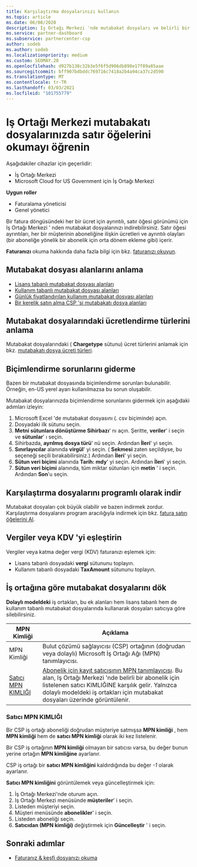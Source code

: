```yaml
---
title: Karşılaştırma dosyalarınızı kullanın
ms.topic: article
ms.date: 06/08/2020
description: Iş Ortağı Merkezi 'nde mutabakat dosyaları ve belirli bir faturalandırma döngüsünün ücretlendirdiği ayrıntılı, satır öğesi görünümlerinin nasıl yorumlanacağı hakkında bilgi edinin.
ms.service: partner-dashboard
ms.subservice: partnercenter-csp
author: sodeb
ms.author: sodeb
ms.localizationpriority: medium
ms.custom: SEOMAY.20
ms.openlocfilehash: d927b138c32b3e5f6f5d906db898e17f89a85aae
ms.sourcegitcommit: bff907bdbddc769716c7418a2b4a94ca37c2d590
ms.translationtype: MT
ms.contentlocale: tr-TR
ms.lasthandoff: 03/03/2021
ms.locfileid: "101755779"
---
```

# <a name="learn-how-to-read-the-line-items-in-your-partner-center-reconciliation-files"></a>Iş Ortağı Merkezi mutabakatı dosyalarınızda satır öğelerini okumayı öğrenin

Aşağıdakiler cihazlar için geçerlidir:

- İş Ortağı Merkezi
- Microsoft Cloud for US Government için İş Ortağı Merkezi

**Uygun roller**

- Faturalama yöneticisi
- Genel yönetici

Bir fatura döngüsündeki her bir ücret için ayrıntılı, satır öğesi görünümü için Iş Ortağı Merkezi ' nden mutabakat dosyalarınızı indirebilirsiniz. Satır öğesi ayrıntıları, her bir müşterinin aboneliğine ilişkin ücretleri ve ayrıntılı olayları (bir aboneliğe yönelik bir abonelik için orta dönem ekleme gibi) içerir.

**Faturanızı** okuma hakkında daha fazla bilgi için bkz. [faturanızı okuyun](read-your-bill.md).

## <a name="understand-reconciliation-file-fields"></a>Mutabakat dosyası alanlarını anlama

- [Lisans tabanlı mutabakat dosyası alanları](license-based-recon-files.md)
- [Kullanım tabanlı mutabakat dosyası alanları](usage-based-recon-files.md)
- [Günlük fiyatlandırılan kullanım mutabakat dosyası alanları](daily-rated-usage-recon-files.md)
- [Bir kerelik satın alma CSP 'si mutabakatı dosya alanları](modern-invoice-reconciliation-file.md)

## <a name="understand-charge-types-in-reconciliation-files"></a>Mutabakat dosyalarındaki ücretlendirme türlerini anlama

Mutabakat dosyalarındaki ( **Chargetype** sütunu) ücret türlerini anlamak için bkz. [mutabakatı dosya ücreti türleri](recon-file-charge-types.md).

## <a name="fix-formatting-issues"></a>Biçimlendirme sorunlarını giderme

Bazen bir mutabakat dosyasında biçimlendirme sorunları bulunabilir. Örneğin, en-US yerel ayarı kullanılmazsa bu sorun oluşabilir.

Mutabakat dosyalarınızda biçimlendirme sorunlarını gidermek için aşağıdaki adımları izleyin:

1. Microsoft Excel 'de mutabakat dosyasını (. csv biçiminde) açın.
2. Dosyadaki ilk sütunu seçin.
3. **Metni sütunlara dönüştürme Sihirbazı**' nı açın. Şeritte, **veriler**' i seçin ve **sütunlar**' ı seçin.
4. Sihirbazda, **ayrılmış dosya türü**' nü seçin. Ardından **İleri**' yi seçin.
5. **Sınırlayıcılar** alanında **virgül**' yi seçin. ( **Sekmesi** zaten seçildiyse, bu seçeneği seçili bırakabilirsiniz.) Ardından **İleri**' yi seçin.
6. **Sütun veri biçimi** alanında **Tarih: mdy**' yi seçin. Ardından **İleri**' yi seçin.
7. **Sütun veri biçimi** alanında, tüm miktar sütunları için **metin** ' i seçin. Ardından **Son**'u seçin.

## <a name="download-reconciliation-files-programmatically"></a>Karşılaştırma dosyalarını programlı olarak indir

Mutabakat dosyaları çok büyük olabilir ve bazen indirmek zordur. Karşılaştırma dosyalarını program aracılığıyla indirmek için bkz. [fatura satırı öğelerini Al](/partner-center/develop/get-invoiceline-items).

## <a name="map-taxes-or-vat"></a>Vergiler veya KDV 'yi eşleştirin

Vergiler veya katma değer vergi (KDV) faturanızı eşlemek için:

- Lisans tabanlı dosyadaki **vergi** sütununu toplayın.
- Kullanım tabanlı dosyadaki **TaxAmount** sütununu toplayın.

## <a name="itemize-reconciliation-files-by-partner"></a>İş ortağına göre mutabakat dosyalarını dök

**Dolaylı modeldeki** iş ortakları, bu ek alanları hem lisans tabanlı hem de kullanım tabanlı mutabakat dosyalarında kullanarak dosyaları satıcıya göre silebilirsiniz.

| MPN Kimliği | Açıklama |
| ------ | ----------- |
| MPN Kimliği | Bulut çözümü sağlayıcısı (CSP) ortağının (doğrudan veya dolaylı) Microsoft İş Ortağı Ağı (MPN) tanımlayıcısı. |
| [Satıcı MPN KIMLIĞI](#reseller-mpn-id) | [Abonelik için kayıt satıcısının MPN tanımlayıcısı](#reseller-mpn-id). Bu alan, Iş Ortağı Merkezi 'nde belirli bir abonelik için listelenen satıcı KIMLIĞINE karşılık gelir. Yalnızca dolaylı modeldeki iş ortakları için mutabakat dosyaları üzerinde görüntülenir. |

### <a name="reseller-mpn-id"></a>Satıcı MPN KIMLIĞI

Bir CSP iş ortağı aboneliği doğrudan müşteriye satmışsa **MPN kimliği** , hem **MPN kimliği** hem de **satıcı MPN kimliği** olarak iki kez listelenir.

Bir CSP iş ortağının **MPN kimliği** olmayan bir satıcısı varsa, bu değer bunun yerine ortağın **MPN kimliğine** ayarlanır.

CSP iş ortağı bir **satıcı MPN kimliğini** kaldırdığında bu değer *-1* olarak ayarlanır.

**Satıcı MPN kimliğini** görüntülemek veya güncelleştirmek için:

1. İş Ortağı Merkezi'nde oturum açın.
2. Iş Ortağı Merkezi menüsünde **müşteriler**' i seçin.
3. Listeden müşteriyi seçin.
4. Müşteri menüsünde **abonelikler**' i seçin.
5. Listeden aboneliği seçin.
6. **Satıcıdan (MPN kimliği)** değiştirmek için **Güncelleştir** ' i seçin.

## <a name="next-steps"></a>Sonraki adımlar

- [Faturanız & keşfi dosyanızı okuma](read-your-bill.md) 